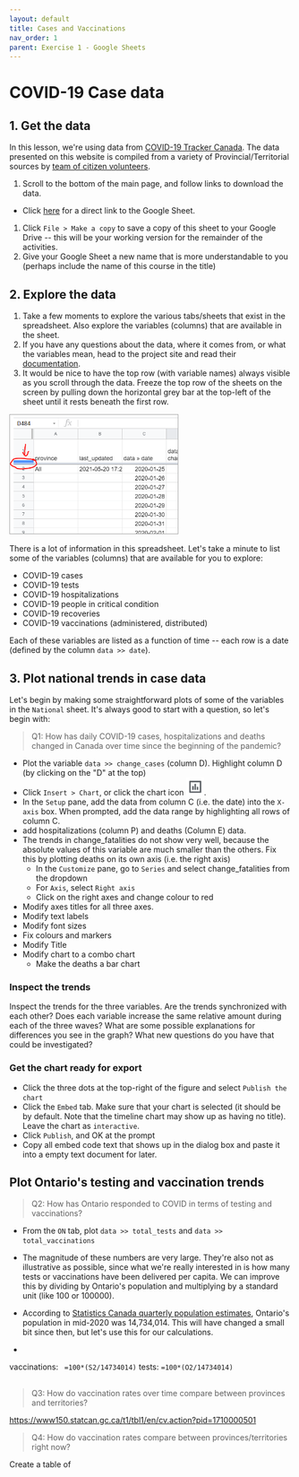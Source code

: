 ```yaml
---
layout: default
title: Cases and Vaccinations
nav_order: 1
parent: Exercise 1 - Google Sheets
---
```


# COVID-19 Case data

## 1. Get the data 
In this lesson, we're using data from [COVID-19 Tracker Canada](https://covid19tracker.ca/index.html). The data presented on this website is compiled from a variety of Provincial/Territorial sources by [team of citizen volunteers](https://covid19tracker.ca/about.html). 

1. Scroll to the bottom of the main page, and follow links to download the data. 
  - Click [here](https://docs.google.com/spreadsheets/d/1PjkemMdFSZgA-M8Esr6rbNjHiyfcXcBxPeMjselJIso/edit#gid=669830005) for a direct link to the Google Sheet. 
1. Click ```File > Make a copy``` to save a copy of this sheet to your Google Drive -- this will be your working version for the remainder of the activities.
1. Give your Google Sheet a new name that is more understandable to you (perhaps include the name of this course in the title)

## 2. Explore the data 
1. Take a few moments to explore the various tabs/sheets that exist in the spreadsheet. Also explore the variables (columns) that are available in the sheet. 
1. If you have any questions about the data, where it comes from, or what the variables mean, head to the project site and read their [documentation](https://covid19tracker.ca/sources.html). 
1. It would be nice to have the top row (with variable names) always visible as you scroll through the data. Freeze the top row of the sheets on the screen by pulling down the horizontal grey bar at the top-left of the sheet until it rests beneath the first row.
 
<img src="assets/img/freeze-row.png" alt="Freeze a row in Google Sheets" width="300" style="border: 1px solid darkgrey">


There is a lot of information in this spreadsheet. Let's take a minute to list some of the variables (columns) that are available for you to explore: 
- COVID-19 cases
- COVID-19 tests
- COVID-19 hospitalizations
- COVID-19 people in critical condition
- COVID-19 recoveries
- COVID-19 vaccinations (administered, distributed)

Each of these variables are listed as a function of time -- each row is a date (defined by the column ```data >> date```).


## 3. Plot national trends in case data
Let's begin by making some straightforward plots of some of the variables in the ```National``` sheet. It's always good to start with a question, so let's begin with: 

> Q1: How has daily COVID-19 cases, hospitalizations and deaths changed in Canada over time since the beginning of the pandemic? 

- Plot the variable ```data >> change_cases``` (column D). Highlight column D (by clicking on the "D" at the top)
- Click ```Insert > Chart```, or click the chart icon ![Google Sheets Chart Icon](assets/img/chart-icon.png).
- In the ```Setup``` pane, add the data from column C (i.e. the date) into the ```X-axis``` box. When prompted, add the data range by highlighting all rows of column C. 
- add hospitalizations (column P) and deaths (Column E) data.
- The trends in change_fatalities do not show very well, because the absolute values of this variable are much smaller than the others. Fix this by plotting deaths on its own axis (i.e. the right axis)
  - In the ```Customize``` pane, go to ```Series``` and select change_fatalities from the dropdown
  - For ```Axis```, select ```Right axis```
  - Click on the right axes and change colour to red
- Modify axes titles for all three axes. 
- Modify text labels 
- Modify font sizes
- Fix colours and markers 
- Modify Title
- Modify chart to a combo chart
  - Make the deaths a bar chart

### Inspect the trends
Inspect the trends for the three variables. Are the trends synchronized with each other? Does each variable increase the same relative amount during each of the three waves? What are some possible explanations for differences you see in the graph? What new questions do you have that could be investigated?

### Get the chart ready for export 
- Click the three dots at the top-right of the figure and select ```Publish the chart```
- Click the ```Embed``` tab. Make sure that your chart is selected (it should be by default. Note that the timeline chart may show up as having no title). Leave the chart as ```interactive```.
- Click ```Publish```, and OK at the prompt
- Copy all embed code text that shows up in the dialog box and paste it into a empty text document for later. 

## Plot Ontario's testing and vaccination trends 

> Q2: How has Ontario responded to COVID in terms of testing and vaccinations? 

- From the ```ON``` tab, plot ```data >> total_tests``` and ```data >> total_vaccinations```
- The magnitude of these numbers are very large. They're also not as illustrative as possible, since what we're really interested in is how many tests or vaccinations have been delivered per capita. We can improve this by dividing by Ontario's population and multiplying by a standard unit (like 100 or 100000). 
 
- According to [Statistics Canada quarterly population estimates](https://www150.statcan.gc.ca/t1/tbl1/en/cv.action?pid=1710000501), Ontario's population in mid-2020 was 14,734,014. This will have changed a small bit since then, but let's use this for our calculations.  

- 


vaccinations: ``` =100*(S2/14734014)```
tests: ```=100*(O2/14734014)```
## 

> Q3: How do vaccination rates over time compare between provinces and territories? 

https://www150.statcan.gc.ca/t1/tbl1/en/cv.action?pid=1710000501
 

> Q4: How do vaccination rates compare between provinces/territories right now?  


Create a table of 


